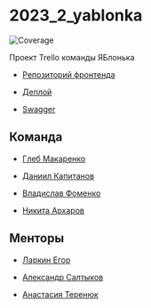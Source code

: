 # 2023_2_yablonka
![Coverage](https://img.shields.io/badge/Coverage-58.9%25-yellow)

Проект Trello команды ЯБлонька

- [Репозиторий фронтенда](https://github.com/frontend-park-mail-ru/2023_2_yablonka)

- [Деплой]( )

- [Swagger](https://app.swaggerhub.com/apis/IBlonka/IBLAPI/1.0.0)

## Команда
- [Глеб Макаренко](https://github.com/Glibusss)

- [Даниил Капитанов](https://github.com/SmileyTheSmile)

- [Владислав Фоменко](https://github.com/wolpy01)

- [Никита Архаров](https://github.com/bqback)

## Менторы
- [Ларкин Егор](https://github.com/WhoIsYgim)

- [Александр Салтыков](https://github.com/johnSamilin)

- [Анастасия Теренюк]()

